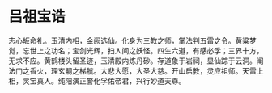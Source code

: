 # 吕祖宝诰

志心皈命礼。玉清内相，金阙选仙。化身为三教之师，掌法判五雷之令。黄粱梦觉，忘世上之功名；宝剑光辉，扫人间之妖怪。四生六道，有感必孚；三界十方，无求不应。黄鹤楼头留圣迹，玉清殿内炼丹砂。存道象于岩祠，显仙踪于云洞。阐法门之香火，理玄嗣之梯航。大悲大愿，大圣大慈。开山启教，灵应祖师。天雷上相，灵宝真人。纯阳演正警化孚佑帝君，兴行妙道天尊。
